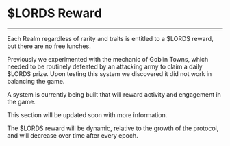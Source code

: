 # $LORDS Reward

---

Each Realm regardless of rarity and traits is entitled to a $LORDS reward, but there are no free lunches.

Previously we experimented with the mechanic of Goblin Towns, which needed to be routinely defeated by an attacking army to claim a daily $LORDS prize. Upon testing this system we discovered it did not work in balancing the game. 

A system is currently being built that will reward activity and engagement in the game.

This section will be updated soon with more information. 


The $LORDS reward will be dynamic, relative to the growth of the protocol, and will decrease over time after every epoch. 
